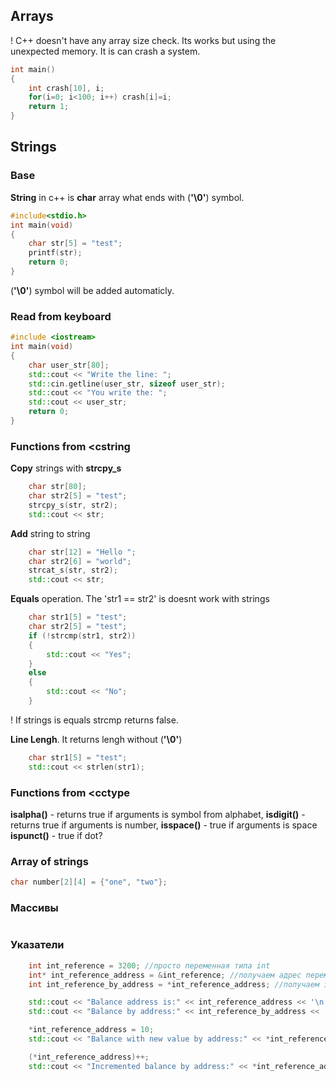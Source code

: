 ## Arrays

! С++ doesn't have any array size check. Its works but using the unexpected memory. It is can crash a system.

```c++
int main()
{
    int crash[10], i;
    for(i=0; i<100; i++) crash[i]=i;
    return 1;
}
```

## Strings

### Base

**String** in c++ is **char** array what ends with (**'\0'**) symbol.

```c++
#include<stdio.h>
int main(void)
{
	char str[5] = "test";
	printf(str);
	return 0;
}
```

(**'\0'**) symbol will be added automaticly.

### Read from keyboard

```c++
#include <iostream>
int main(void)
{
	char user_str[80];
	std::cout << "Write the line: ";
	std::cin.getline(user_str, sizeof user_str);
	std::cout << "You write the: ";
	std::cout << user_str;
	return 0;
}
```

### Functions from <cstring

**Copy** strings with **strcpy_s**

```c++
	char str[80];
	char str2[5] = "test";
	strcpy_s(str, str2);
	std::cout << str;
```

**Add** string to string

```c++
	char str[12] = "Hello ";
	char str2[6] = "world";
	strcat_s(str, str2);
	std::cout << str;
```

**Equals** operation. The 'str1 == str2' is doesnt work with strings

```c++
	char str1[5] = "test";
	char str2[5] = "test";
	if (!strcmp(str1, str2))
	{
		std::cout << "Yes";
	}
	else
	{
		std::cout << "No";
	}
```

! If strings is equals strcmp returns false.

**Line Lengh**. It returns lengh without (**'\0'**)

```c++
	char str1[5] = "test";
	std::cout << strlen(str1);
```

### Functions from <cctype

**isalpha()** - returns true if arguments is symbol from alphabet,
**isdigit()** - returns true if arguments is number,
**isspace()** - true if arguments is space
**ispunct()** - true if dot?

### Array of strings

```c++
char number[2][4] = {"one", "two"};
```

### Массивы

```c++

```

### Указатели

```c++
	int int_reference = 3200; //просто переменная типа int
	int* int_reference_address = &int_reference; //получаем адрес переменной
	int int_reference_by_address = *int_reference_address; //получаем значение переменной по адресу

	std::cout << "Balance address is:" << int_reference_address << '\n';
	std::cout << "Balance by address:" << int_reference_by_address << '\n';

	*int_reference_address = 10;
	std::cout << "Balance with new value by address:" << *int_reference_address << '\n';

	(*int_reference_address)++;
	std::cout << "Incremented balance by address:" << *int_reference_address << '\n';

```
